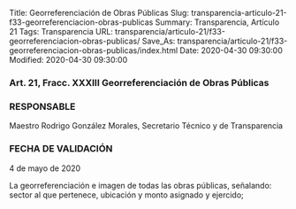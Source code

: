 Title: Georreferenciación de Obras Públicas
Slug: transparencia-articulo-21-f33-georreferenciacion-obras-publicas
Summary: Transparencia, Artículo 21
Tags: Transparencia
URL: transparencia/articulo-21/f33-georreferenciacion-obras-publicas/
Save_As: transparencia/articulo-21/f33-georreferenciacion-obras-publicas/index.html
Date: 2020-04-30 09:30:00
Modified: 2020-04-30 09:30:00


### Art. 21, Fracc. XXXIII Georreferenciación de Obras Públicas

### RESPONSABLE

Maestro Rodrigo González Morales, Secretario Técnico y de Transparencia

### FECHA DE VALIDACIÓN

4 de mayo de 2020

La georreferenciación e imagen de todas las obras públicas, señalando: sector al que pertenece, ubicación y monto asignado y ejercido;


